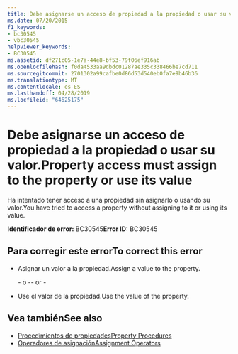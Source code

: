 ```yaml
---
title: Debe asignarse un acceso de propiedad a la propiedad o usar su valor.
ms.date: 07/20/2015
f1_keywords:
- bc30545
- vbc30545
helpviewer_keywords:
- BC30545
ms.assetid: df271c05-1e7a-44e8-bf53-79f06ef916ab
ms.openlocfilehash: f0da4533aa9dbdc01287ae335c338466be7cd711
ms.sourcegitcommit: 2701302a99cafbe0d86d53d540eb0fa7e9b46b36
ms.translationtype: MT
ms.contentlocale: es-ES
ms.lasthandoff: 04/28/2019
ms.locfileid: "64625175"
---
```

# <a name="property-access-must-assign-to-the-property-or-use-its-value"></a><span data-ttu-id="36ddb-102">Debe asignarse un acceso de propiedad a la propiedad o usar su valor.</span><span class="sxs-lookup"><span data-stu-id="36ddb-102">Property access must assign to the property or use its value</span></span>
<span data-ttu-id="36ddb-103">Ha intentado tener acceso a una propiedad sin asignarlo o usando su valor.</span><span class="sxs-lookup"><span data-stu-id="36ddb-103">You have tried to access a property without assigning to it or using its value.</span></span>
  
 <span data-ttu-id="36ddb-104">**Identificador de error:** BC30545</span><span class="sxs-lookup"><span data-stu-id="36ddb-104">**Error ID:** BC30545</span></span>  
  
## <a name="to-correct-this-error"></a><span data-ttu-id="36ddb-105">Para corregir este error</span><span class="sxs-lookup"><span data-stu-id="36ddb-105">To correct this error</span></span>  
  
- <span data-ttu-id="36ddb-106">Asignar un valor a la propiedad.</span><span class="sxs-lookup"><span data-stu-id="36ddb-106">Assign a value to the property.</span></span>  
  
     <span data-ttu-id="36ddb-107">\- o -</span><span class="sxs-lookup"><span data-stu-id="36ddb-107">\- or -</span></span>  
  
- <span data-ttu-id="36ddb-108">Use el valor de la propiedad.</span><span class="sxs-lookup"><span data-stu-id="36ddb-108">Use the value of the property.</span></span>  
  
## <a name="see-also"></a><span data-ttu-id="36ddb-109">Vea también</span><span class="sxs-lookup"><span data-stu-id="36ddb-109">See also</span></span>

- [<span data-ttu-id="36ddb-110">Procedimientos de propiedades</span><span class="sxs-lookup"><span data-stu-id="36ddb-110">Property Procedures</span></span>](../../visual-basic/programming-guide/language-features/procedures/property-procedures.md)
- [<span data-ttu-id="36ddb-111">Operadores de asignación</span><span class="sxs-lookup"><span data-stu-id="36ddb-111">Assignment Operators</span></span>](../../visual-basic/language-reference/operators/assignment-operators.md)
